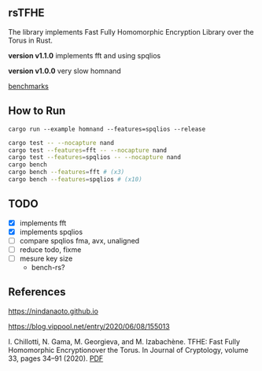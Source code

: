 ## rsTFHE
The library implements Fast Fully Homomorphic Encryption Library over the Torus in Rust.

**version v1.1.0** implements fft and using spqlios

**version v1.0.0** very slow homnand

[benchmarks](https://hamadakafu.github.io/rsTFHE/report/index.html)

## How to Run
```
cargo run --example homnand --features=spqlios --release
```

```sh
cargo test -- --nocapture nand
cargo test --features=fft -- --nocapture nand
cargo test --features=spqlios -- --nocapture nand
cargo bench
cargo bench --features=fft # (x3)
cargo bench --features=spqlios # (x10)
```

## TODO
- [x] implements fft
- [x] implements spqlios
- [ ] compare spqlios fma, avx, unaligned
- [ ] reduce todo, fixme
- [ ] mesure key size
  - bench-rs?

## References
https://nindanaoto.github.io

https://blog.vippool.net/entry/2020/06/08/155013

I. Chillotti, N. Gama, M. Georgieva, and M. Izabachène. TFHE: Fast Fully Homomorphic Encryptionover the Torus. In Journal of Cryptology, volume 33, pages 34–91 (2020). [<span>PDF</span>](https://eprint.iacr.org/2018/421.pdf)

